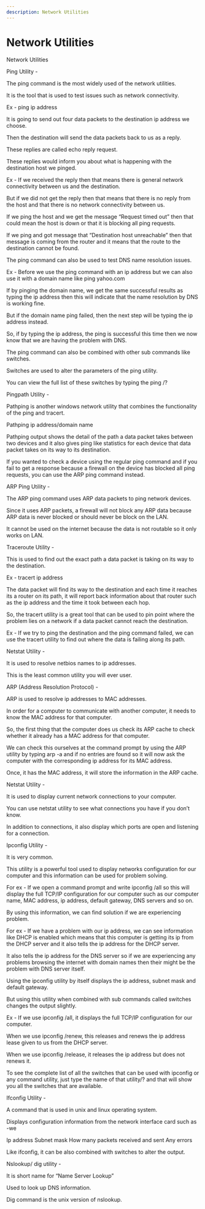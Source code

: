 ```yaml
---
description: Network Utilities
---
```


# Network Utilities

Network Utilities

Ping Utility -

The ping command is the most widely used of the network utilities.

It is the tool that is used to test issues such as network connectivity.

Ex - ping  ip address

It is going to send out four data packets to the destination ip address we choose.

Then the destination will send the data packets back to us as a reply.

These replies are called echo reply request.

These replies would inform you about what is happening with the destination host we pinged.

Ex - If we received the reply then that means there is general network connectivity between us and the destination.

But if we did not get the reply then that means that there is no reply from the host and that there is no network connectivity between us.

If we ping the host and we get the message “Request timed out” then that could mean the host is down or that it is blocking all ping requests.

If we ping and got message that “Destination host unreachable” then that message is coming from the router and it means that the route to the destination cannot be found.

The ping command can also be used to test DNS name resolution issues.

Ex - Before we use the ping command with an ip address but we can also use it with a domain name like ping yahoo.com

If by pinging the domain name, we get the same successful results as typing the ip address then this will indicate that the name resolution by DNS is working fine.

But if the domain name ping failed, then the next step will be typing the ip address instead.

So, if by typing the ip address, the ping is successful this time then we now know that we are having the problem with DNS.

The ping command can also be combined with other sub commands like switches.

Switches are used to alter the parameters of the ping utility.

You can view the full list of these switches by typing the ping /?

Pingpath Utility -

Pathping is another windows network utility that combines the functionality of the ping and tracert.

Pathping  ip address/domain name

Pathping output shows the detail of the path a data packet takes between two devices and it also gives ping like statistics for each device that data packet takes on its way to its destination.

If you wanted to check a device using the regular ping command and if you fail to get a response because a firewall on the device has blocked all ping requests, you can use the ARP ping command instead.

ARP Ping Utility -

The ARP ping command uses ARP data packets to ping network devices.

Since it uses ARP packets, a firewall will not block any ARP data because ARP data is never blocked or should never be block on the LAN.

It cannot be used on the internet because the data is not routable so it only works on LAN.

Traceroute Utility -

This is used to find out the exact path a data packet is taking on its way to the destination.

Ex - tracert  ip address

The data packet will find its way to the destination and each time it reaches its a router on its path, it will report back information about that router such as the ip address and the time it took between each hop.

So, the tracert utility is a great tool that can be used to pin point where the problem lies on a network if a data packet cannot reach the destination.

Ex - If we try to ping the destination and the ping command failed, we can use the tracert utility to find out where the data is failing along its path.

Netstat Utility -

It is used to resolve netbios names to ip addresses.

This is the least common utility you will ever user.

ARP \(Address Resolution Protocol\) -

ARP is used to resolve ip addresses to MAC addresses.

In order for a computer to communicate with another computer, it needs to know the MAC address for that computer.

So, the first thing that the computer does us check its ARP cache to check whether it already has a MAC address for that computer.

We can check this ourselves at the command prompt by using the ARP utility by typing arp -a and if no entries are found so it will now ask the computer with the corresponding ip address for its MAC address.

Once, it has the MAC address, it will store the information in the ARP cache.

Netstat Utility -

It is used to display current network connections to your computer.

You can use netstat utility to see what connections you have if you don’t know.

In addition to connections, it also display which ports are open and listening for a connection.

Ipconfig Utility -

It is very common.

This utility is a powerful tool used to display networks configuration for our computer and this information can be used for problem solving.

For ex - If we open a command prompt and write ipconfig /all so this will display the full TCP/IP configuration for our computer such as our computer name, MAC address, ip address, default gateway, DNS servers and so on.

By using this information, we can find solution if we are experiencing problem.

For ex - If we have a problem with our ip address, we can see information like DHCP is enabled which means that this computer is getting its ip from the DHCP server and it also tells the ip address for the DHCP server.

It also tells the ip address for the DNS server so if we are experiencing any problems browsing the internet with domain names then their might be the problem with DNS server itself.

Using the ipconfig utility by itself displays the ip address, subnet mask and default gateway.

But using this utility when combined with sub commands called switches changes the output slightly.

Ex - If we use ipconfig /all, it displays the full TCP/IP configuration for our computer.

When we use ipconfig /renew, this releases and renews the ip address lease given to us from the DHCP server.

When we use ipconfig /release, it releases the ip address but does not renews it.

To see the complete list of all the switches that can be used with ipconfig or any command utility, just type the name of that utility/? and that will show you all the switches that are available.

Ifconfig Utility -

A command that is used in unix and linux operating system.

Displays configuration information from the network interface card such as -we

Ip address Subnet mask How many packets received and sent Any errors

Like ifconfig, it can be also combined with switches to alter the output.

Nslookup/ dig utility -

It is short name for “Name Server Lookup”

Used to look up DNS information.

Dig command is the unix version of nslookup.

